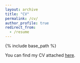 ```yaml
---
layout: archive
title: "CV"
permalink: /cv/
author_profile: true
redirect_from:
  - /resume
---
```


{% include base_path %}

You can find my CV attached [here](https://github.com/antonioam31/antonioam31.github.io/raw/master/files/CV_acad-2.pdf).
